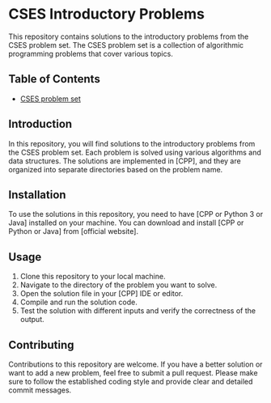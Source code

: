 # CSES Introductory Problems

This repository contains solutions to the introductory problems from the CSES problem set. The CSES problem set is a collection of algorithmic programming problems that cover various topics.

## Table of Contents

- [CSES problem set](https://cses.fi/problemset/)

## Introduction

In this repository, you will find solutions to the introductory problems from the CSES problem set. Each problem is solved using various algorithms and data structures. The solutions are implemented in [CPP], and they are organized into separate directories based on the problem name.

## Installation

To use the solutions in this repository, you need to have [CPP or Python 3 or Java] installed on your machine. You can download and install [CPP or Python or Java] from [official website].

## Usage

1. Clone this repository to your local machine.
2. Navigate to the directory of the problem you want to solve.
3. Open the solution file in your [CPP] IDE or editor.
4. Compile and run the solution code.
5. Test the solution with different inputs and verify the correctness of the output.

## Contributing

Contributions to this repository are welcome. If you have a better solution or want to add a new problem, feel free to submit a pull request. Please make sure to follow the established coding style and provide clear and detailed commit messages.
